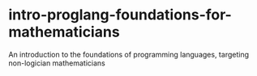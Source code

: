 intro-proglang-foundations-for-mathematicians
=============================================

An introduction to the foundations of programming languages, targeting non-logician mathematicians